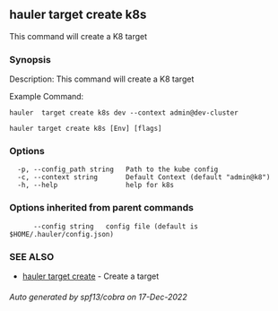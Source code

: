## hauler target create k8s

This command will create a K8 target

### Synopsis


Description:
This command will create a K8 target

Example Command:
```
hauler  target create k8s dev --context admin@dev-cluster
```
		

```
hauler target create k8s [Env] [flags]
```

### Options

```
  -p, --config_path string   Path to the kube config
  -c, --context string       Default Context (default "admin@k8")
  -h, --help                 help for k8s
```

### Options inherited from parent commands

```
      --config string   config file (default is $HOME/.hauler/config.json)
```

### SEE ALSO

* [hauler target create](hauler_target_create.md)	 - Create a target

###### Auto generated by spf13/cobra on 17-Dec-2022
